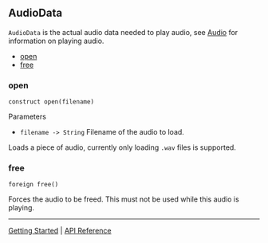 ## AudioData
`AudioData` is the actual audio data needed to play audio, see [Audio](Audio.md) for
information on playing audio.

 + [open](#open)
 + [free](#free)

### open
`construct open(filename)`

Parameters
 + `filename -> String` Filename of the audio to load.
 
Loads a piece of audio, currently only loading `.wav` files is supported.

### free
`foreign free()`

Forces the audio to be freed. This must not be used while this audio is playing.

-----------

[Getting Started](../GettingStarted.md) | [API Reference](../API.md)